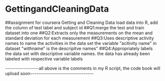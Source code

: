 # GettingandCleaningData
##assignment for coursera Getting and Cleaning Data
 load data into R, add the column of test label and subject id
##Q1:merge the test and train dataset into one
##Q2:Extracts only the measurements on the mean and standard deviation for each measurement
##Q3:Uses descriptive activity names to name the activities in the data set
 the variable "acitivity name" in dataset "withname" is the descripitve names"
##Q4:Appropriately labels the data set with descriptive variable names.
 the data has already been labeled with respective variable labels

-----------------all above is the comments in my R script, the code book will upload soon--------------------------------
